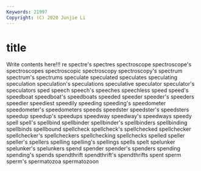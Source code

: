```yaml
---
Keywords: 21997
Copyright: (C) 2020 Junjie Li
---
```


# title

Write contents here!!!
re 
spectre's 
spectres 
spectroscope
spectroscope's 
spectroscopes 
spectroscopic 
spectroscopy 
spectroscopy's 
spectrum 
spectrum's 
spectrums 
speculate 
speculated
speculates 
speculating 
speculation 
speculation's 
speculations 
speculative 
speculator 
speculator's 
speculators 
sped
speech 
speech's 
speeches 
speechless 
speed 
speed's 
speedboat 
speedboat's 
speedboats 
speeded
speeder 
speeder's 
speeders 
speedier 
speediest 
speedily 
speeding 
speeding's 
speedometer 
speedometer's
speedometers 
speeds 
speedster 
speedster's 
speedsters 
speedup 
speedup's 
speedups 
speedway 
speedway's
speedways 
speedy 
spell 
spell's 
spellbind 
spellbinder 
spellbinder's 
spellbinders 
spellbinding 
spellbinds
spellbound 
spellcheck 
spellcheck's 
spellchecked 
spellchecker 
spellchecker's 
spellcheckers 
spellchecking 
spellchecks 
spelled
speller 
speller's 
spellers 
spelling 
spelling's 
spellings 
spells 
spelt 
spelunker 
spelunker's
spelunkers 
spend 
spender 
spender's 
spenders 
spending 
spending's 
spends 
spendthrift 
spendthrift's
spendthrifts 
spent 
sperm 
sperm's 
spermatozoa 
spermatozoon 
